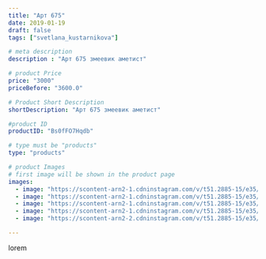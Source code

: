 ```yaml
---
title: "Арт 675"
date: 2019-01-19
draft: false
tags: ["svetlana_kustarnikova"]

# meta description
description : "Арт 675 змеевик аметист"

# product Price
price: "3000"
priceBefore: "3600.0"

# Product Short Description
shortDescription: "Арт 675 змеевик аметист"

#product ID
productID: "Bs0fFO7Hqdb"

# type must be "products"
type: "products"

# product Images
# first image will be shown in the product page
images:
  - image: "https://scontent-arn2-1.cdninstagram.com/v/t51.2885-15/e35/49805962_300403454159246_2675047341782256457_n.jpg?tp=1&_nc_ht=scontent-arn2-1.cdninstagram.com&_nc_cat=102&_nc_ohc=aEsV8FX6dVsAX_XyDms&ccb=7-4&oh=5a09c5c0e2a7ec8e6940b17d12346c14&oe=608406B7&ig_cache_key=MTk2MDMyODQzMzU3MTM0MDA3Ng%3D%3D.2-ccb7-4"
  - image: "https://scontent-arn2-1.cdninstagram.com/v/t51.2885-15/e35/49290816_232802717609574_1051859999073559391_n.jpg?tp=1&_nc_ht=scontent-arn2-1.cdninstagram.com&_nc_cat=106&_nc_ohc=eZ8HH5W-suwAX9a-1ie&ccb=7-4&oh=4607a24d30581f006d4122af5924931f&oe=6082EA08&ig_cache_key=MTk2MDMyODQzMzYwNDk1ODU5Nw%3D%3D.2-ccb7-4"
  - image: "https://scontent-arn2-1.cdninstagram.com/v/t51.2885-15/e35/49279346_310942192862956_9057000108394312364_n.jpg?tp=1&_nc_ht=scontent-arn2-1.cdninstagram.com&_nc_cat=104&_nc_ohc=WRTwYKPvGQ8AX-z0rf7&ccb=7-4&oh=59bc3700ea5590b55073e2751592b1a5&oe=60838E1D&ig_cache_key=MTk2MDMyODQzMzU5NjYxMjI3OQ%3D%3D.2-ccb7-4"
  - image: "https://scontent-arn2-1.cdninstagram.com/v/t51.2885-15/e35/49637393_289056938467615_1772075058858902499_n.jpg?tp=1&_nc_ht=scontent-arn2-1.cdninstagram.com&_nc_cat=107&_nc_ohc=icXEkqkjs2QAX9Cg9jI&ccb=7-4&oh=3aebf6da8cd007358e1da2287dc27f38&oe=60823C7B&ig_cache_key=MTk2MDMyODQzMzU3OTc0ODU2Mw%3D%3D.2-ccb7-4"
  - image: "https://scontent-arn2-2.cdninstagram.com/v/t51.2885-15/e35/49384982_2232851313647777_5373443514826994941_n.jpg?tp=1&_nc_ht=scontent-arn2-2.cdninstagram.com&_nc_cat=105&_nc_ohc=0CI-FfoORpwAX9mUR2n&ccb=7-4&oh=3eec938e92887b49fb46f84432e05297&oe=6083E037&ig_cache_key=MTk2MDMyODQzMzU4ODAyNzYwNw%3D%3D.2-ccb7-4"

---
```

lorem
